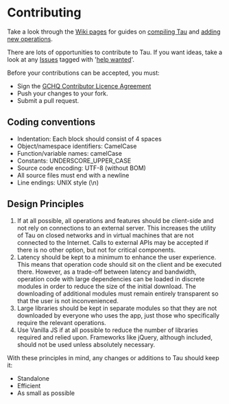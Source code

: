 # Contributing

Take a look through the [Wiki pages](https://github.com/gchq/Tau/wiki) for guides on [compiling Tau](https://github.com/gchq/Tau/wiki/Getting-started) and [adding new operations](https://github.com/gchq/Tau/wiki/Adding-a-new-operation).

There are lots of opportunities to contribute to Tau. If you want ideas, take a look at any [Issues](https://github.com/gchq/Tau/issues) tagged with '[help wanted](https://github.com/gchq/Tau/labels/help%20wanted)'.

Before your contributions can be accepted, you must:

 - Sign the [GCHQ Contributor Licence Agreement](https://cla-assistant.io/gchq/Tau)
 - Push your changes to your fork.
 - Submit a pull request.


## Coding conventions

* Indentation: Each block should consist of 4 spaces
* Object/namespace identifiers: CamelCase
* Function/variable names: camelCase
* Constants: UNDERSCORE_UPPER_CASE
* Source code encoding: UTF-8 (without BOM)
* All source files must end with a newline
* Line endings: UNIX style (\n)


## Design Principles

1. If at all possible, all operations and features should be client-side and not rely on connections to an external server. This increases the utility of Tau on closed networks and in virtual machines that are not connected to the Internet. Calls to external APIs may be accepted if there is no other option, but not for critical components.
2. Latency should be kept to a minimum to enhance the user experience. This means that operation code should sit on the client and be executed there. However, as a trade-off between latency and bandwidth, operation code with large dependencies can be loaded in discrete modules in order to reduce the size of the initial download. The downloading of additional modules must remain entirely transparent so that the user is not inconvenienced.
3. Large libraries should be kept in separate modules so that they are not downloaded by everyone who uses the app, just those who specifically require the relevant operations.
4. Use Vanilla JS if at all possible to reduce the number of libraries required and relied upon. Frameworks like jQuery, although included, should not be used unless absolutely necessary.


With these principles in mind, any changes or additions to Tau should keep it:

 - Standalone
 - Efficient
 - As small as possible
